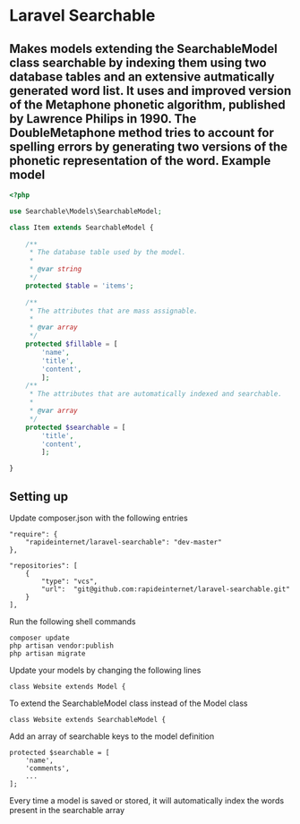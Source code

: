 # Laravel Searchable
Makes models extending the SearchableModel class searchable by indexing them using two database tables and an extensive autmatically generated word list. It uses and improved version of the Metaphone phonetic algorithm, published by Lawrence Philips in 1990. The DoubleMetaphone method tries to account for spelling errors by generating two versions of the phonetic representation of the word.
Example model
-------

``` php
<?php

use Searchable\Models\SearchableModel;

class Item extends SearchableModel {
	
	/**
	 * The database table used by the model.
	 *
	 * @var string
	 */
	protected $table = 'items';
	
	/**
	 * The attributes that are mass assignable.
	 *
	 * @var array
	 */
	protected $fillable = [ 
		'name', 
		'title',
		'content',
		];
	/**
	 * The attributes that are automatically indexed and searchable.
	 *
	 * @var array
	 */
	protected $searchable = [
		'title',
		'content',
		];	

}
```

Setting up
-------
Update composer.json with the following entries
```
"require": {
	"rapideinternet/laravel-searchable": "dev-master"
},

"repositories": [
	{
		"type": "vcs",
		"url":  "git@github.com:rapideinternet/laravel-searchable.git"
	}
],
```
Run the following shell commands
```
composer update
php artisan vendor:publish
php artisan migrate
```
Update your models by changing the following lines
```
class Website extends Model {
```
To extend the SearchableModel class instead of the Model class
```
class Website extends SearchableModel {
```
Add an array of searchable keys to the model definition
```
protected $searchable = [
	'name',
	'comments',
	...
];
```
Every time a model is saved or stored, it will automatically index the words present in the searchable array
